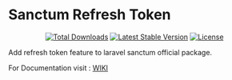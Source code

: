 Sanctum Refresh Token
====

<p align="center">
<a href="https://packagist.org/packages/mohamedgaber-intake40/sanctum-refresh-token"><img src="https://img.shields.io/packagist/dt/mohamedgaber-intake40/sanctum-refresh-token" alt="Total Downloads"></a>
<a href="https://packagist.org/packages/mohamedgaber-intake40/sanctum-refresh-token"><img src="https://img.shields.io/packagist/v/mohamedgaber-intake40/sanctum-refresh-token" alt="Latest Stable Version"></a>
<a href="https://packagist.org/packages/mohamedgaber-intake40/sanctum-refresh-token"><img src="https://img.shields.io/packagist/l/mohamedgaber-intake40/sanctum-refresh-token" alt="License"></a>
</p>


Add refresh token feature to laravel sanctum official package.

For Documentation visit : [WIKI](https://github.com/mohamedgaber-intake40/sanctum-refresh-token/wiki) 
